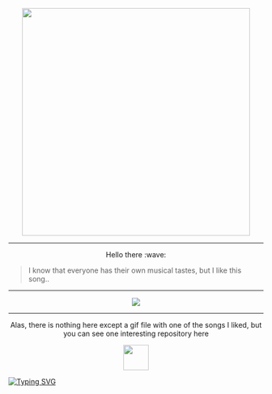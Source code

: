 <p align="center">
  <img src="https://media.tenor.com/6us3et_6HDoAAAAC/hello-there-hi-there.gif" width="450">
</p>

--- 

<p align="center" dir="auto"> Hello there :wave: </p>

>I know that everyone has their own musical tastes, but I like this song..


--- 

<p align="center" dir="auto">
<img src="https://i.ibb.co/xS1CqbN/ezgif-5-73d2438232.gif" style="max-width: 100%;">
</p>

--- 

<p align="center" dir="auto">Alas, there is nothing here except a gif file with one of the songs I liked, but you can see one interesting repository here</p>
<p align="center">
  <img src="https://media.tenor.com/8BtDnNnmnEYAAAAi/down.gif" width="50">
</p>

[![Typing SVG](https://readme-typing-svg.herokuapp.com?color=%2336BCF7&lines=Python+wrapper+for+beta.character.ai)](https://github.com/KirbyRedius/KirbacterAI)
